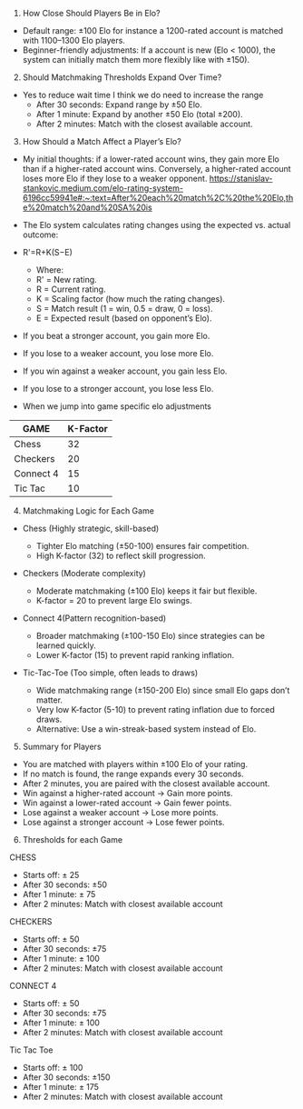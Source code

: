 1. How Close Should Players Be in Elo?
- Default range: ±100 Elo for instance a 1200-rated account is matched with 1100–1300 Elo players.
- Beginner-friendly adjustments: If a account is new (Elo < 1000), the system can initially match them more flexibly like with ±150).

2. Should Matchmaking Thresholds Expand Over Time?
- Yes to reduce wait time I think we do need to increase the range
  - After 30 seconds: Expand range by ±50 Elo.
  - After 1 minute: Expand by another ±50 Elo (total ±200).
  - After 2 minutes: Match with the closest available account.

3. How Should a Match Affect a Player’s Elo?
- My initial thoughts: if a lower-rated account wins, they gain more Elo than if a higher-rated account wins. Conversely, a higher-rated account loses more Elo if they lose to a weaker opponent.
  https://stanislav-stankovic.medium.com/elo-rating-system-6196cc59941e#:~:text=After%20each%20match%2C%20the%20Elo,the%20match%20and%20SA%20is
- The Elo system calculates rating changes using the expected vs. actual outcome:
- R'=R+K(S−E)
  - Where:
  - R' = New rating. 
  - R = Current rating. 
  - K = Scaling factor (how much the rating changes). 
  - S = Match result (1 = win, 0.5 = draw, 0 = loss). 
  - E = Expected result (based on opponent’s Elo).

- If you beat a stronger account, you gain more Elo. 
- If you lose to a weaker account, you lose more Elo. 
- If you win against a weaker account, you gain less Elo. 
- If you lose to a stronger account, you lose less Elo.

- When we jump into game specific elo adjustments

| GAME      | K-Factor |
|-----------|----------|
| Chess     | 32       |
| Checkers  | 20       |
| Connect 4 | 15       |
| Tic Tac   | 10       |


4. Matchmaking Logic for Each Game
- Chess (Highly strategic, skill-based)
  - Tighter Elo matching (±50-100) ensures fair competition.
  - High K-factor (32) to reflect skill progression.
  
- Checkers (Moderate complexity)
  - Moderate matchmaking (±100 Elo) keeps it fair but flexible.
  - K-factor = 20 to prevent large Elo swings.
- Connect 4(Pattern recognition-based)
  - Broader matchmaking (±100-150 Elo) since strategies can be learned quickly.
  - Lower K-factor (15) to prevent rapid ranking inflation.
- Tic-Tac-Toe (Too simple, often leads to draws)
  - Wide matchmaking range (±150-200 Elo) since small Elo gaps don’t matter.
  - Very low K-factor (5-10) to prevent rating inflation due to forced draws.
  - Alternative: Use a win-streak-based system instead of Elo.

5. Summary for Players
- You are matched with players within ±100 Elo of your rating.
- If no match is found, the range expands every 30 seconds.
- After 2 minutes, you are paired with the closest available account.
- Win against a higher-rated account → Gain more points. 
- Win against a lower-rated account → Gain fewer points. 
- Lose against a weaker account → Lose more points. 
- Lose against a stronger account → Lose fewer points.



6. Thresholds for each Game

CHESS
- Starts off: ± 25
- After 30 seconds: ±50
- After 1 minute: ± 75
- After 2 minutes: Match with closest available account

CHECKERS
- Starts off: ± 50
- After 30 seconds: ±75
- After 1 minute: ± 100
- After 2 minutes: Match with closest available account

CONNECT 4
- Starts off: ± 50
- After 30 seconds: ±75
- After 1 minute: ± 100
- After 2 minutes: Match with closest available account 

Tic Tac Toe
- Starts off: ± 100
- After 30 seconds: ±150
- After 1 minute: ± 175
- After 2 minutes: Match with closest available account 
